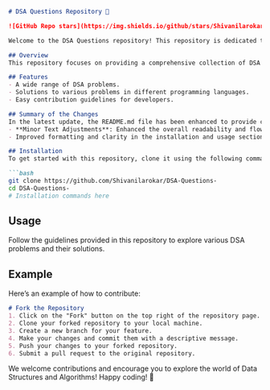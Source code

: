 ```markdown
# DSA Questions Repository 🚀

![GitHub Repo stars](https://img.shields.io/github/stars/Shivanilarokar/DSA-Questions-) ![GitHub issues](https://img.shields.io/github/issues/Shivanilarokar/DSA-Questions-) ![GitHub forks](https://img.shields.io/github/forks/Shivanilarokar/DSA-Questions-)

Welcome to the DSA Questions repository! This repository is dedicated to Data Structures and Algorithms (DSA) problems and their solutions. It serves as a platform for developers to explore, contribute, and enhance their coding skills.

## Overview
This repository focuses on providing a comprehensive collection of DSA problems along with their solutions in various programming languages. It serves as a valuable resource for practicing and enhancing your coding skills.

## Features
- A wide range of DSA problems.
- Solutions to various problems in different programming languages.
- Easy contribution guidelines for developers.

## Summary of the Changes
In the latest update, the README.md file has been enhanced to provide clearer instructions and a more structured format. Here are the key changes made:
- **Minor Text Adjustments**: Enhanced the overall readability and flow of the README.
- Improved formatting and clarity in the installation and usage sections.

## Installation
To get started with this repository, clone it using the following command:

```bash
git clone https://github.com/Shivanilarokar/DSA-Questions-
cd DSA-Questions-
# Installation commands here
```

## Usage
Follow the guidelines provided in this repository to explore various DSA problems and their solutions.

## Example
Here’s an example of how to contribute:

```markdown
# Fork the Repository
1. Click on the "Fork" button on the top right of the repository page.
2. Clone your forked repository to your local machine.
3. Create a new branch for your feature.
4. Make your changes and commit them with a descriptive message.
5. Push your changes to your forked repository.
6. Submit a pull request to the original repository.
```

We welcome contributions and encourage you to explore the world of Data Structures and Algorithms! Happy coding! 🎉
```